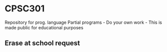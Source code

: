 # CPSC301
Repository for prog. language
Partial programs - Do your own work - This is made public for educational purposes


## Erase at school request
